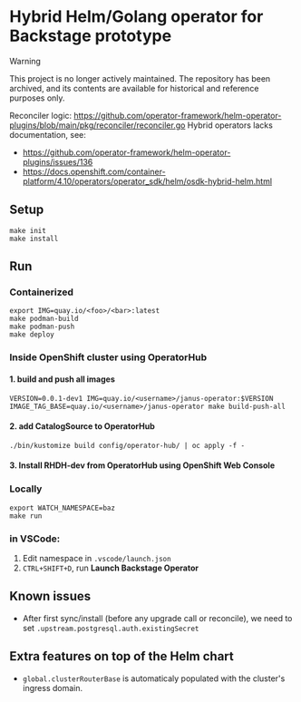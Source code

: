 # Hybrid Helm/Golang operator for Backstage prototype

> [!WARNING]
> This project is no longer actively maintained. The repository has been archived, and its contents are available for historical and reference purposes only.
> 


Reconciler logic: https://github.com/operator-framework/helm-operator-plugins/blob/main/pkg/reconciler/reconciler.go
Hybrid operators lacks documentation, see:

- https://github.com/operator-framework/helm-operator-plugins/issues/136
- https://docs.openshift.com/container-platform/4.10/operators/operator_sdk/helm/osdk-hybrid-helm.html

## Setup

```console
make init
make install
```

## Run

### Containerized

```console
export IMG=quay.io/<foo>/<bar>:latest
make podman-build
make podman-push
make deploy
```

### Inside OpenShift cluster using OperatorHub

#### 1. build and push all images
```console
VERSION=0.0.1-dev1 IMG=quay.io/<username>/janus-operator:$VERSION IMAGE_TAG_BASE=quay.io/<username>/janus-operator make build-push-all
```

#### 2. add CatalogSource to OperatorHub
```console
./bin/kustomize build config/operator-hub/ | oc apply -f -
```

#### 3. Install RHDH-dev from OperatorHub using OpenShift Web Console

### Locally

```console
export WATCH_NAMESPACE=baz
make run
```

### in VSCode:

1. Edit namespace in `.vscode/launch.json`
2. `CTRL+SHIFT+D`, run **Launch Backstage Operator**


## Known issues

- After first sync/install (before any upgrade call or reconcile), we need to set `.upstream.postgresql.auth.existingSecret`

## Extra features on top of the Helm chart

- `global.clusterRouterBase` is automaticaly populated with the cluster's ingress domain.

